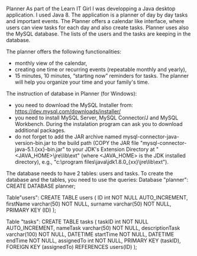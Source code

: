 Planner
As part of the Learn IT Girl I was developping a Java desktop application. I used Java 8. 
The application is a planner of day by day tasks and important events. The Planner offers a calendar like interface, where users can view tasks for each day and also create tasks. 
Planner uses also the MySQL database. The lists of the users and the tasks are keeping in the database. 

The planner offers the following functionalities:
- monthly view of the calendar,
- creating one time or recurring events (repeatable monthly and yearly),
- 15 minutes, 10 minutes, “starting now” reminders for tasks.
The planner will help you organize your time and your family's time.

The instruction of database in Planner (for Windows):
- you need to download the MySQL Installer from: https://dev.mysql.com/downloads/installer/
- you need to install MySQL Server, MySQL Connector/J and MySQL Workbench. During the instalation program can ask you to download additional packages.
- do not forget to add the JAR archive named mysql-connector-java-version-bin.jar to the build path (COPY the JAR file "mysql-connector-java-5.1.{xx}-bin.jar" to your JDK's Extension Directory at "<JAVA_HOME>\jre\lib\ext" (where <JAVA_HOME> is the JDK installed directory), e.g., "c:\program files\java\jdk1.8.0_{xx}\jre\lib\ext"). 

The database needs to have 2 tables: users and tasks. 
To create the database and the tables, you need to use the queries:
Database "planner":
CREATE DATABASE planner;

Table"users": 
CREATE TABLE users (
    ID int NOT NULL AUTO_INCREMENT,
    firstName varchar(50) NOT NULL,
    surname	varchar(50) NOT NULL,
	PRIMARY KEY (ID)
);

Table "tasks":
CREATE TABLE tasks (
    taskID int NOT NULL AUTO_INCREMENT,
    nameTask varchar(50) NOT NULL,
	descriptionTask varchar(100) NOT NULL,
	DATETIME startTime NOT NULL,
	DATETIME endTime NOT NULL,
	assignedTo int NOT NULL,
    PRIMARY KEY (taskID),
    FOREIGN KEY (assignedTo) REFERENCES users(ID)
);

